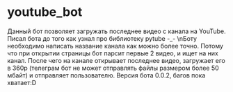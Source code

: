 # youtube_bot
Данный бот позволяет загружать последнее видео с канала на YouTube.
Писал бота до того как узнал про библиотеку pytube -_-
\nБоту необходимо написать название канала как можно более точно. Потому что при открытии страницы бот парсит первые 2 видео, и ищет на них канал. После чего на канале открывает последнее видео, загружает его в 360р (телеграм бот не может отправлять файлы размером более 50 мбайт) и отправляет пользователю. 
Версия бота 0.0.2, багов пока хватает:D
